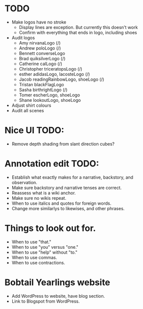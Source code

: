 # TODO
* Make logos have no stroke
    * Display lines are exception. But currently this doesn't work
    * Confirm with everything that ends in logo, including shoes
* Audit logos
    * Amy nirvanaLogo (/)
    * Andrew poloLogo (/)
    * Bennett converseLogo
    * Brad quiksilverLogo (/)
    * Catherine calLogo (/)
    * Christopher triceratopsLogo (/)
    * esther adidasLogo, lacosteLogo (/)
    * Jacob readingRainbowLogo, shoeLogo (/)
    * Tristan blackFlagLogo
    * Sasha birthrightLogo (/)
    * Tomer escherLogo, shoeLogo
    * Shane lookoutLogo, shoeLogo
* Adjust shirt colours
* Audit all scenes

# Nice UI TODO:
* Remove depth shading from slant direction cubes?

# Annotation edit TODO:
* Establish what exactly makes for a narrative, backstory, and observation.
* Make sure backstory and narrative tenses are correct.
* Reassess what is a wiki anchor.
* Make sure no wikis repeat.
* When to use italics and quotes for foreign words.
* Change more similarlys to likewises, and other phrases.

# Things to look out for.
* When to use "that."
* When to use "you" versus "one."
* When to use "help" without "to."
* When to use commas.
* When to use contractions.

# Bobtail Yearlings website
* Add WordPress to website, have blog section.
* Link to Blogspot from WordPress.
